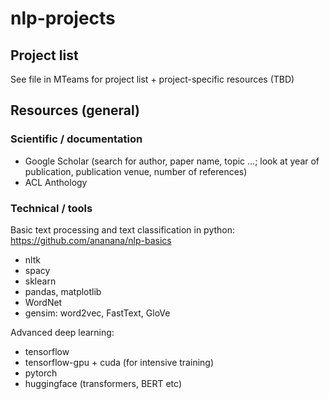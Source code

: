 # nlp-projects

## Project list

See file in MTeams for project list + project-specific resources (TBD)

## Resources (general)

### Scientific / documentation

- Google Scholar (search for author, paper name, topic ...; look at year of publication, publication venue, number of references)
- ACL Anthology

### Technical / tools

Basic text processing and text classification in python: https://github.com/ananana/nlp-basics

- nltk
- spacy
- sklearn
- pandas, matplotlib
- WordNet
- gensim: word2vec, FastText, GloVe

Advanced deep learning:

- tensorflow
- tensorflow-gpu + cuda (for intensive training)
- pytorch
- huggingface (transformers, BERT etc)
